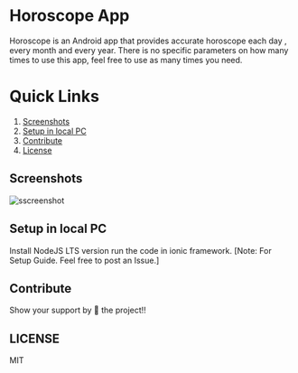 # Horoscope App
Horoscope is an Android app that provides accurate horoscope each day , every month and every year. There is no specific parameters on how many times to use this app, feel free to use as many times you need.

# Quick Links
 1. [Screenshots](#screenshots)
 2. [Setup in local PC](#setup-in-local-PC)
 3. [Contribute](#contribute)
 4. [License](#license)
 
 ## Screenshots
![sscreenshot](https://user-images.githubusercontent.com/27961735/43131138-f047095e-8f55-11e8-8cca-444faa15fb4b.png)

## Setup in local PC
Install NodeJS LTS version run the code in ionic framework.
[Note: For Setup Guide. Feel free to post an Issue.]

## Contribute
Show your support by 🌟 the project!!

## LICENSE
MIT
